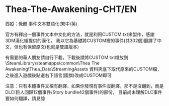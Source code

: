 # Thea-The-Awakening-CHT/EN
西婭：覺醒 事件文本雙語化(繁中/英)

官方有釋出一個事件文本中文化的方法，就是利用CUSTOM.txt來製作，感謝3DM漢化組提供的漢化，
我以它為基礎將CUSTOM裡的事件(共302個)翻譯了中文，但也有保留原文(也就是雙語版本)

有需要的華人朋友請自行下載，下載後請將CUSTOM.txt檔放到
\SteamLibrary\steamapps\common\Thea The Awakening\Thea_Data\StreamingAssets 資料夾底下取代原來的CUSTOM檔，
之後進入遊戲後點選右下語言(國旗)改成CUSTOM即可

注意：只有本體事件文檔有翻譯，如果你發現有事件沒翻譯，那不是沒翻到，而是DLC(巨人回歸12個事件/Story bundle42個事件)的部份，
目前尚未理解DLC事件要如何翻譯，請見諒
